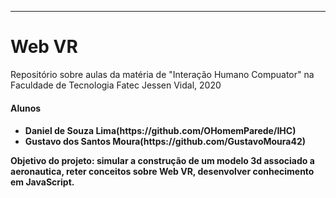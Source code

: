 ________________________________________________
<h1>Web VR</h1>
<p>Repositório sobre aulas da matéria de "Interação Humano Compuator" na Faculdade de Tecnologia Fatec Jessen Vidal, 2020</p>
<h4>Alunos<h4>
<ul>
    <li>Daniel de Souza Lima(https://github.com/OHomemParede/IHC)</li>
    <li>Gustavo dos Santos Moura(https://github.com/GustavoMoura42)</li>
</ul>
<p><b>Objetivo do projeto:</b> simular a construção de um modelo 3d associado a aeronautica, reter conceitos sobre Web VR, desenvolver conhecimento em JavaScript.</p>
